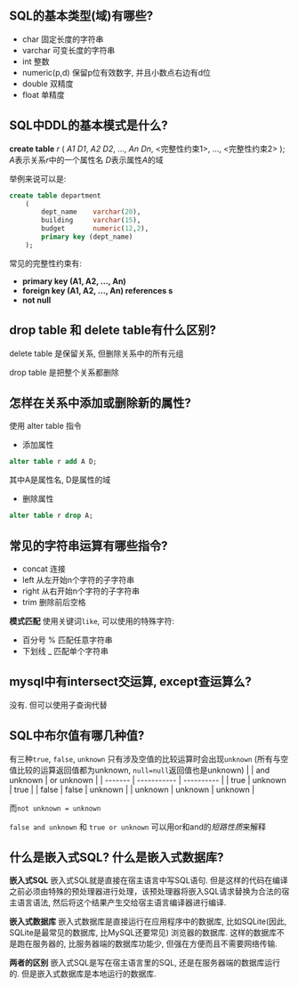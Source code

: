## SQL的基本类型(域)有哪些?
- char  固定长度的字符串
- varchar  可变长度的字符串
- int  整数
- numeric(p,d) 保留p位有效数字, 并且小数点右边有d位
- double 双精度
- float 单精度

## SQL中DDL的基本模式是什么?
**create table**  *r*
			(
				*A1*  *D1*, 
				*A2*  *D2*, 
				...,
				*An*  *Dn*,
				<完整性约束1>,
				...,
				<完整性约束2> 
			);
*A*表示关系*r*中的一个属性名
*D*表示属性*A*的域

举例来说可以是:
```sql
create table department
	(
		dept_name    varchar(20),
		building     varchar(15),
		budget       numeric(12,2),
		primary key (dept_name)
	);
```

常见的完整性约束有:
- **primary key (A1, A2, ..., An)**
- **foreign key (A1, A2, ..., An) references s**
- **not null**

## drop table 和 delete table有什么区别?
delete table 是保留关系, 但删除关系中的所有元组

drop table 是把整个关系都删除


## 怎样在关系中添加或删除新的属性?
使用 alter table 指令
- 添加属性
```sql
alter table r add A D;
```
其中A是属性名, D是属性的域

- 删除属性
```sql
alter table r drop A;
```

## 常见的字符串运算有哪些指令?
- concat 连接
- left 从左开始n个字符的子字符串
- right 从右开始n个字符的子字符串
- trim 删除前后空格

**模式匹配**
使用关键词`like`, 可以使用的特殊字符:
- 百分号 % 匹配任意字符串
- 下划线 _  匹配单个字符串

## mysql中有intersect交运算, except查运算么?
没有.
但可以使用子查询代替

## SQL中布尔值有哪几种值?
有三种`true`, `false`, `unknown`
只有涉及空值的比较运算时会出现`unknown` (所有与空值比较的运算返回值都为unknown,   `null=null`返回值也是unknown)
|         | and unknown | or unknown |
| ------- | ----------- | ---------- |
| true    | unknown     | true       |
| false   | false       | unknown    |
| unknown | unknown     | unknown    | 

而`not unknown = unknown`

`false and unknown` 和 `true or unknown`  可以用or和and的*短路性质*来解释


## 什么是嵌入式SQL? 什么是嵌入式数据库?
**嵌入式SQL**
嵌入式SQL就是直接在宿主语言中写SQL语句. 但是这样的代码在编译之前必须由特殊的预处理器进行处理，该预处理器将嵌入SQL请求替换为合法的宿主语言语法, 然后将这个结果产生交给宿主语言编译器进行编译.

**嵌入式数据库**
嵌入式数据库是直接运行在应用程序中的数据库, 比如SQLite(因此, SQLite是最常见的数据库, 比MySQL还要常见) 浏览器的数据库.  这样的数据库不是跑在服务器的, 比服务器端的数据库功能少, 但强在方便而且不需要网络传输.

**两者的区别**
嵌入式SQL是写在宿主语言里的SQL, 还是在服务器端的数据库运行的. 但是嵌入式数据库是本地运行的数据库.

## 